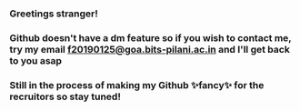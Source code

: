 ### Greetings stranger! 
### Github doesn't have a dm feature so if you wish to contact me, try my email f20190125@goa.bits-pilani.ac.in and I'll get back to you asap
### Still in the process of making my Github ✨fancy✨ for the recruitors so stay tuned!


<!--
**Qarthak/Qarthak** is a ✨ _special_ ✨ repository because its `README.md` (this file) appears on your GitHub profile.

Here are some ideas to get you started:

- 🔭 I’m currently working on ...
- 🌱 I’m currently learning ...
- 👯 I’m looking to collaborate on ...
- 🤔 I’m looking for help with ...
- 💬 Ask me about ...
- 📫 How to reach me: ...
- 😄 Pronouns: ...
- ⚡ Fun fact: ...
-->
